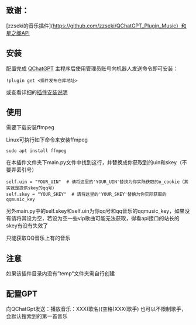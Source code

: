 ## 致谢：

[zzseki的音乐插件](https://github.com/zzseki/QChatGPT_Plugin_Music）和 [星之阁API](https://api.xingzhige.com)

## 安装

配置完成 [QChatGPT](https://github.com/RockChinQ/QChatGPT) 主程序后使用管理员账号向机器人发送命令即可安装：

```
!plugin get <插件发布仓库地址>
```
或查看详细的[插件安装说明]([https://github.com/RockChinQ/QChatGPT/wiki/5-%E6%8F%92%E4%BB%B6%E4%BD%BF%E7%94%A8](https://qchatgpt.rockchin.top/posts/PluginsUse/plugin_network.html))

## 使用


需要下载安装ffmpeg

Linux可执行如下命令来安装ffmpeg
```
sudo apt install ffmpeg
```


在本插件文件夹下main.py文件中找到这行，并替换成你获取到的uin和skey（不要弄丢引号）

```
self.uin = "YOUR_UIN"  # 请将这里的'YOUR_UIN'替换为你实际获取的o_cookie（其实就是提供skey的qq号）
self.skey = "YOUR_SKEY"  # 请将这里的'YOUR_SKEY'替换为你实际获取的qqmusic_key
```

另外main.py中的self.skey和self.uin为你qq号和qq音乐的qqmusic_key，如果没有请将其设为空，若设为空一些vip歌曲可能无法获取，得看api接口的站长的skey有没有失效了

只能获取QQ音乐上有的音乐


## 注意

如果该插件目录内没有”temp“文件夹需自行创建


## 配置GPT

向QChatGpt发送：播放音乐：XXX(歌名)(空格)XXX(歌手)
也可以不限制歌手，会默认搜索到的第一首音乐
